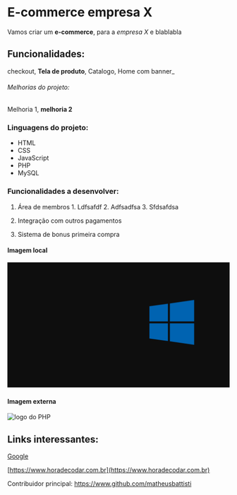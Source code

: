 # E-commerce empresa X

Vamos criar um **e-commerce**, para a *empresa X* e blablabla

## Funcionalidades:

checkout, **Tela de produto**, Catalogo, Home com banner_

###### Melhorias do projeto:

Melhoria 1, **melhoria 2**


### Linguagens do projeto:

* HTML
* CSS
* JavaScript
* PHP
* MySQL

### Funcionalidades a desenvolver:

1. Área de membros
                     1. Ldfsafdf
                     2. Adfsadfsa
                     3. Sfdsafdsa

2. Integração com outros pagamentos
3. Sistema de bonus primeira compra


#### Imagem local

![logo do python](img/WW.png)


#### Imagem externa

![logo do PHP](https://pt.wikipedia.org/wiki/SVG#/media/Ficheiro:Bitmap_VS_SVG.svg)


## Links interessantes:
[Google](https://www.google.com)

[https://www.horadecodar.com.br](https://www.horadecodar.com.br)

Contribuidor principal: https://www.github.com/matheusbattisti